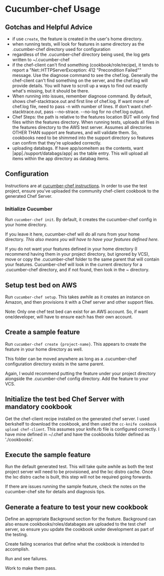 [title:Cucumber-Chef Notes]: /
[menu:cucumber-chef]: /
# Cucumber-chef Usage ###

## Gotchas and Helpful Advice ###
- if use `create`, the feature is created in the user's home directory.
- when running tests, will look for features in same directory as the .cucumber-chef directory used for configuration
- regardless of the .cucumber-chef directory being used, the log gets written to ~/.cucumber-chef
- if the chef-client can't find something (cookbook/role/recipe), it tends to report a "Net::HTTPServerException: 412 "Precondition Failed"" message. Use the diagnose command to see the chef.log. Generally the chef-client can't find something on the server, and the chef.log will provide details. You will have to scroll up a ways to find out exactly what's missing, but it should be there.
- When running into issues, remember diagnose command. By default, shows chef-stacktrace.out and first line of chef.log. If want more of chef.log file, need to pass -n with number of lines. If don't want chef-stacktrace.out, pass --no-strace. --no-log for no chef.log output.
- Chef Steps: the path is relative to the features location BUT will only find files within the features directory. When running tests, uploads all files in the features directory to the AWS test server. Assumes all directories OTHER THAN support are features, and will validate them. So, cookbooks need to be shimmed into the support directory so features can confirm that they're uploaded correctly.
- uploading databags. If have app/someitem as the contents, want |app|./support/databags/app| as the table entry. This will upload all items within the app directory as databag items.

## Configuration ###
Instructions are at [cucumber-chef instructions](https://github.com/Atalanta/cucumber-chef/wiki). In order to use the test project, ensure you've uploaded the community chef-client cookbook to the generated Chef Server.

### Initialize Cucumber ###
Run `cucumber-chef init`. By default, it creates the cucumber-chef config in your home directory. 

If you leave it here, cucumber-chef will do all runs from your home directory. _This also means you will have to have your features defined here._ 

If you do not want your features defined in your home directory (I recommend having them in your project directory, but ignored by VCS), move or copy the .cucumber-chef folder to the same parent that will contain your features. Cucumber-chef will look in the current directory for a .cucumber-chef directory, and if not found, then look in the ~ directory.

## Setup test bed on AWS ###
Run `cucumber-chef setup`. This takes awhile as it creates an instance on Amazon, and then provisions it with a Chef server and other support files.

Note: Only one chef test bed can exist for an AWS account. So, if want one/developer, will have to ensure each has their own account.

## Create a sample feature ###
Run `cucumber-chef create {project-name}`. This appears to create the feature in your home directory as well. 

This folder can be moved anywhere as long as a .cucumber-chef configuration directory exists in the same parent. 

Again, I would recommend putting the feature under your project directory alongside the .cucumber-chef config directory. Add the feature to your VCS.

## Initialize the test bed Chef Server with mandatory cookbook ###
Get the chef-client recipe installed on the generated chef server. I used berkshelf to download the cookbook, and then used the `cc-knife cookbook upload chef-client`. This assumes your knife.rb file is configured correctly. I have mine defined in ~/.chef and have the cookbooks folder defined as './cookbooks'.

## Execute the sample feature ###
Run the default generated test. This will take quite awhile as both the test project server will need to be provisioned, and the lxc distro cache. Once the lxc distro cache is built, this step will not be required going forwards.

If there are issues running the sample feature, check the notes on the cucumber-chef site for details and diagnosis tips.

## Generate a feature to test your new cookbook ###
Define an appropriate Background section for the feature. Background can also ensure cookbooks/roles/databages are uploaded to the test chef server, so ensure you update the cookbook under development as part of the testing.

Create failing scenarios that define what the cookbook is intended to accomplish.

Run and see failures.

Work to make them pass.
